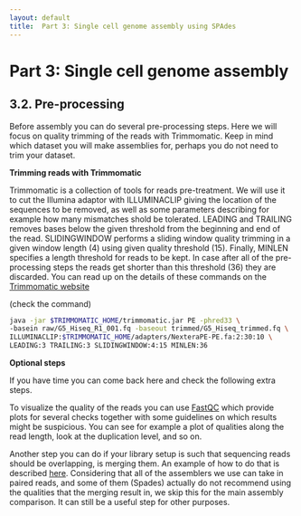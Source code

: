 ```yaml
---
layout: default
title:  Part 3: Single cell genome assembly using SPAdes
---
```


# Part 3: Single cell genome assembly

## 3.2. Pre-processing

Before assembly you can do several pre-processing steps. Here we will focus on quality trimming of the reads with Trimmomatic. Keep in mind which dataset you will make assemblies for, perhaps you do not need to trim your dataset.

**Trimming reads with Trimmomatic** 

Trimmomatic is a collection of tools for reads pre-treatment. We will use it to cut the Illumina adaptor with ILLUMINACLIP giving the location of the sequences to be removed, as well as some parameters describing for example how many mismatches shold be tolerated. LEADING and TRAILING removes bases below the given threshold from the beginning and end of the read. SLIDINGWINDOW performs a sliding window quality trimming in a given window length (4) using given quality threshold (15). Finally, MINLEN specifies a length threshold for reads to be kept. In case after all of the pre-processing steps the reads get shorter than this threshold (36) they are discarded. You can read up on the details of these commands on the [Trimmomatic website](http://www.usadellab.org/cms/?page=trimmomatic) 

(check the command)

```sh
java -jar $TRIMMOMATIC_HOME/trimmomatic.jar PE -phred33 \
-basein raw/G5_Hiseq_R1_001.fq -baseout trimmed/G5_Hiseq_trimmed.fq \
ILLUMINACLIP:$TRIMMOMATIC_HOME/adapters/NexteraPE-PE.fa:2:30:10 \
LEADING:3 TRAILING:3 SLIDINGWINDOW:4:15 MINLEN:36
```

**Optional steps** 

If you have time you can come back here and check the following extra steps.

To visualize the quality of the reads you can use [FastQC](http://www.bioinformatics.babraham.ac.uk/projects/fastqc/) which provide plots for several checks together with some guidelines on which results might be suspicious. You can see for example a plot of qualities along the read length, look at the duplication level, and so on.

Another step you can do if your library setup is such that sequencing reads should be overlapping, is merging them. An example of how to do that is described [here](scg_part3_merging). Considering that all of the assemblers we use can take in paired reads, and some of them (Spades) actually do not recommend using the qualities that the merging result in, we skip this for the main assembly comparison. It can still be a useful step for other purposes.